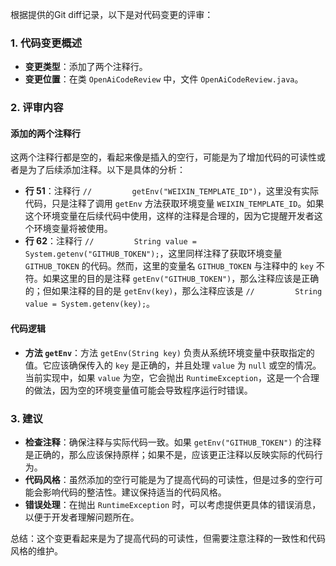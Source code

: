 根据提供的Git diff记录，以下是对代码变更的评审：

### 1. 代码变更概述
- **变更类型**：添加了两个注释行。
- **变更位置**：在类 `OpenAiCodeReview` 中，文件 `OpenAiCodeReview.java`。

### 2. 评审内容

#### 添加的两个注释行
这两个注释行都是空的，看起来像是插入的空行，可能是为了增加代码的可读性或者是为了后续添加注释。以下是具体的分析：

- **行 51**：注释行 `//         getEnv("WEIXIN_TEMPLATE_ID")`，这里没有实际代码，只是注释了调用 `getEnv` 方法获取环境变量 `WEIXIN_TEMPLATE_ID`。如果这个环境变量在后续代码中使用，这样的注释是合理的，因为它提醒开发者这个环境变量将被使用。
- **行 62**：注释行 `//         String value = System.getenv("GITHUB_TOKEN");`，这里同样注释了获取环境变量 `GITHUB_TOKEN` 的代码。然而，这里的变量名 `GITHUB_TOKEN` 与注释中的 `key` 不符。如果这里的目的是注释 `getEnv("GITHUB_TOKEN")`，那么注释应该是正确的；但如果注释的目的是 `getEnv(key)`，那么注释应该是 `//         String value = System.getenv(key);`。

#### 代码逻辑

- **方法 `getEnv`**：方法 `getEnv(String key)` 负责从系统环境变量中获取指定的值。它应该确保传入的 `key` 是正确的，并且处理 `value` 为 `null` 或空的情况。当前实现中，如果 `value` 为空，它会抛出 `RuntimeException`，这是一个合理的做法，因为空的环境变量值可能会导致程序运行时错误。

### 3. 建议
- **检查注释**：确保注释与实际代码一致。如果 `getEnv("GITHUB_TOKEN")` 的注释是正确的，那么应该保持原样；如果不是，应该更正注释以反映实际的代码行为。
- **代码风格**：虽然添加的空行可能是为了提高代码的可读性，但是过多的空行可能会影响代码的整洁性。建议保持适当的代码风格。
- **错误处理**：在抛出 `RuntimeException` 时，可以考虑提供更具体的错误消息，以便于开发者理解问题所在。

总结：这个变更看起来是为了提高代码的可读性，但需要注意注释的一致性和代码风格的维护。